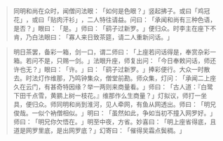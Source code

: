 > 同明和尚在众时，闻僧问法眼：​「如何是色眼？​」竖起拂子。或曰「鸡冠花」​，或曰「贴肉汗衫」​，二人特往请益。问曰：​「承闻和尚有三种色语，是否？​」眼曰：​「是。​」师曰：​「鹞子过新罗。​」便归众。时李主在座下不肯，乃白法眼曰：​「寡人来日致茶筵，请二人重新问话。​」

> 明日茶罢，备彩一箱，剑一口，谓二师曰：​「上座若问话得是，奉赏杂彩一箱。若问不是，只赐一剑。​」法眼升座，师复出问：​「今日奉敕问话，师还许也无？​」眼曰：​「许。​」曰：​「鹞子过新罗。​」捧彩便行。大众一时散去。时法灯作维那，乃鸣钟集众，僧堂前勘。师众集，灯问：​「承闻二上座久在云门，有甚奇特因缘？举一两则来商量看。​」师曰：​「古人道：『白鹭下田千点雪，黄鹂上树一枝花。』维那作么生商量？​」灯拟议，师打一坐具，便归众。师同明和尚到淮河，见人牵网，有鱼从网透出。师曰：​「明兄俊哉。一似个衲僧相似。​」明曰：​「虽然如此，争如当初不撞入网罗好。​」师曰：​「明兄你欠悟在。​」明至中夜，方省。妙喜曰：​「明上座省得底，且道是网罗里底，是出网罗底？​」幻寄曰：​「催得吴霜点鬓稠。​」


